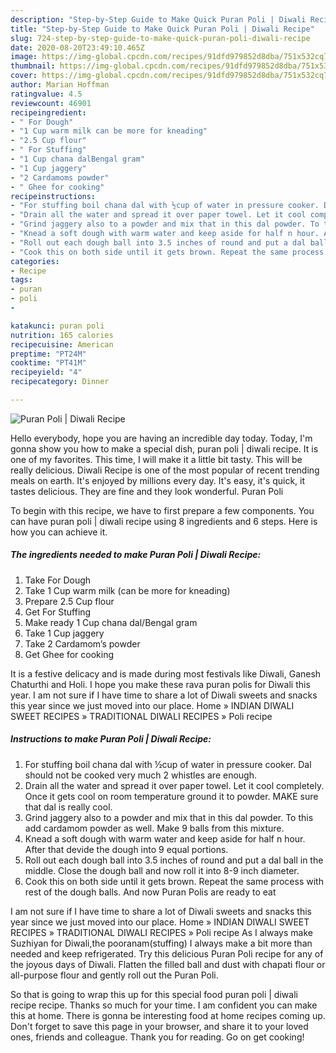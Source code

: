 ```yaml
---
description: "Step-by-Step Guide to Make Quick Puran Poli | Diwali Recipe"
title: "Step-by-Step Guide to Make Quick Puran Poli | Diwali Recipe"
slug: 724-step-by-step-guide-to-make-quick-puran-poli-diwali-recipe
date: 2020-08-20T23:49:10.465Z
image: https://img-global.cpcdn.com/recipes/91dfd979852d8dba/751x532cq70/puran-poli-diwali-recipe-recipe-main-photo.jpg
thumbnail: https://img-global.cpcdn.com/recipes/91dfd979852d8dba/751x532cq70/puran-poli-diwali-recipe-recipe-main-photo.jpg
cover: https://img-global.cpcdn.com/recipes/91dfd979852d8dba/751x532cq70/puran-poli-diwali-recipe-recipe-main-photo.jpg
author: Marian Hoffman
ratingvalue: 4.5
reviewcount: 46901
recipeingredient:
- " For Dough"
- "1 Cup warm milk can be more for kneading"
- "2.5 Cup flour"
- " For Stuffing"
- "1 Cup chana dalBengal gram"
- "1 Cup jaggery"
- "2 Cardamoms powder"
- " Ghee for cooking"
recipeinstructions:
- "For stuffing boil chana dal with ½cup of water in pressure cooker. Dal should not be cooked very much 2 whistles are enough."
- "Drain all the water and spread it over paper towel. Let it cool completely. Once it gets cool on room temperature ground it to powder. MAKE sure that dal is really cool."
- "Grind jaggery also to a powder and mix that in this dal powder. To this add cardamom powder as well. Make 9 balls from this mixture."
- "Knead a soft dough with warm water and keep aside for half n hour. After that devide the dough into 9 equal portions."
- "Roll out each dough ball into 3.5 inches of round and put a dal ball in the middle. Close the dough ball and now roll it into 8-9 inch diameter."
- "Cook this on both side until it gets brown. Repeat the same process with rest of the dough balls. And now Puran Polis are ready to eat"
categories:
- Recipe
tags:
- puran
- poli
- 

katakunci: puran poli  
nutrition: 165 calories
recipecuisine: American
preptime: "PT24M"
cooktime: "PT41M"
recipeyield: "4"
recipecategory: Dinner

---
```



![Puran Poli | Diwali Recipe](https://img-global.cpcdn.com/recipes/91dfd979852d8dba/751x532cq70/puran-poli-diwali-recipe-recipe-main-photo.jpg)

Hello everybody, hope you are having an incredible day today. Today, I'm gonna show you how to make a special dish, puran poli | diwali recipe. It is one of my favorites. This time, I will make it a little bit tasty. This will be really delicious.
 Diwali Recipe is one of the most popular of recent trending meals on earth. It's enjoyed by millions every day. It's easy, it's quick, it tastes delicious. They are fine and they look wonderful. Puran Poli 


To begin with this recipe, we have to first prepare a few components. You can have puran poli | diwali recipe using 8 ingredients and 6 steps. Here is how you can achieve it.

<!--inarticleads1-->

##### The ingredients needed to make Puran Poli | Diwali Recipe:

1. Take  For Dough
1. Take 1 Cup warm milk (can be more for kneading)
1. Prepare 2.5 Cup flour
1. Get  For Stuffing
1. Make ready 1 Cup chana dal/Bengal gram
1. Take 1 Cup jaggery
1. Take 2 Cardamom’s powder
1. Get  Ghee for cooking


It is a festive delicacy and is made during most festivals like Diwali, Ganesh Chaturthi and Holi. I hope you make these rava puran polis for Diwali this year. I am not sure if I have time to share a lot of Diwali sweets and snacks this year since we just moved into our place. Home » INDIAN DIWALI SWEET RECIPES » TRADITIONAL DIWALI RECIPES » Poli recipe 

<!--inarticleads2-->

##### Instructions to make Puran Poli | Diwali Recipe:

1. For stuffing boil chana dal with ½cup of water in pressure cooker. Dal should not be cooked very much 2 whistles are enough.
1. Drain all the water and spread it over paper towel. Let it cool completely. Once it gets cool on room temperature ground it to powder. MAKE sure that dal is really cool.
1. Grind jaggery also to a powder and mix that in this dal powder. To this add cardamom powder as well. Make 9 balls from this mixture.
1. Knead a soft dough with warm water and keep aside for half n hour. After that devide the dough into 9 equal portions.
1. Roll out each dough ball into 3.5 inches of round and put a dal ball in the middle. Close the dough ball and now roll it into 8-9 inch diameter.
1. Cook this on both side until it gets brown. Repeat the same process with rest of the dough balls. And now Puran Polis are ready to eat


I am not sure if I have time to share a lot of Diwali sweets and snacks this year since we just moved into our place. Home » INDIAN DIWALI SWEET RECIPES » TRADITIONAL DIWALI RECIPES » Poli recipe As I always make Suzhiyan for Diwali,the pooranam(stuffing) I always make a bit more than needed and keep refrigerated. Try this delicious Puran Poli recipe for any of the joyous days of Diwali. Flatten the filled ball and dust with chapati flour or all-purpose flour and gently roll out the Puran Poli. 

So that is going to wrap this up for this special food puran poli | diwali recipe recipe. Thanks so much for your time. I am confident you can make this at home. There is gonna be interesting food at home recipes coming up. Don't forget to save this page in your browser, and share it to your loved ones, friends and colleague. Thank you for reading. Go on get cooking!

